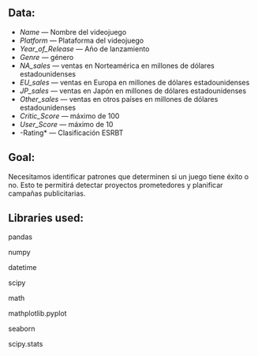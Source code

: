 ## Data:



- *Name* — Nombre del videojuego
- *Platform* — Plataforma del videojuego
- *Year_of_Release* — Año de lanzamiento
- *Genre* — género
- *NA_sales* — ventas en Norteamérica en millones de dólares estadounidenses
- *EU_sales* — ventas en Europa en millones de dólares estadounidenses
- *JP_sales* — ventas en Japón en millones de dólares estadounidenses
- *Other_sales* — ventas en otros países en millones de dólares estadounidenses
- *Critic_Score* — máximo de 100
- *User_Score* — máximo de 10
- -Rating* — Clasificación ESRBT

## Goal:

Necesitamos identificar patrones que determinen si un juego tiene éxito o no. Esto te permitirá detectar proyectos prometedores y planificar campañas publicitarias.

## Libraries used:

pandas

numpy

datetime

scipy

math

mathplotlib.pyplot

seaborn

scipy.stats